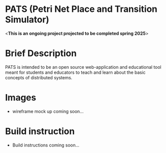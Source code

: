 # PATS (Petri Net Place and Transition Simulator) 

<**This is an ongoing project projected to be completed spring 2025**>

# Brief Description
PATS is intended to be an open source web-application and educational tool meant for students and educators to teach and learn about the basic concepts of distributed systems.

# Images
- wireframe mock up coming soon...

# Build instruction

- Build instructions coming soon...
